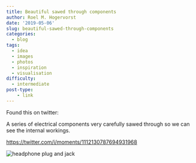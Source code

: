 ```yaml
---
title: Beautiful sawed through components
author: Roel M. Hogervorst
date: '2019-05-06'
slug: beautiful-sawed-through-components
categories:
  - blog
tags:
  - idea
  - images
  - photos
  - inspiration
  - visualisation
difficulty:
  - intermediate
post-type:
    - link
---
```


Found this on twitter:

A series of electrical components very carefully sawed through so we can 
see the internal workings.

<https://twitter.com/i/moments/1112130787694931968>

![headphone plug and jack](https://pbs.twimg.com/media/D3WiUZWUEAA_fwl.jpg)

